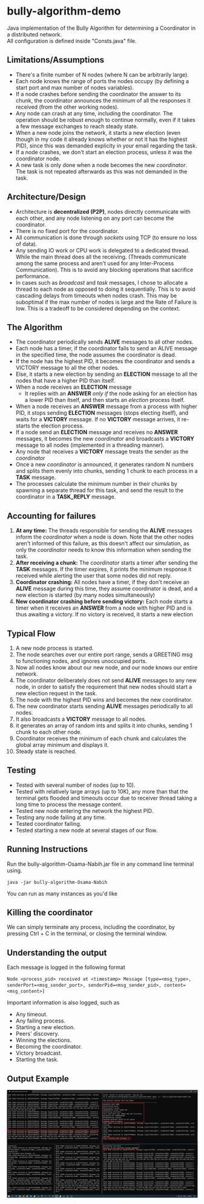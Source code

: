 # bully-algorithm-demo
Java implementation of the Bully Algorithm for determining a Coordinator in a distributed network. <br>
All configuration is defined inside "Consts.java" file.

## Limitations/Assumptions
- There's a finite number of N nodes (where N can be arbitrarily large).
- Each node knows the range of ports the nodes occupy (by defining a start port and max number of nodes variables).
- If a node crashes before sending the coordinator the answer to its chunk, the coordinator announces the minimum of all the responses it received (from the other working nodes).
- Any node can crash at any time, including the coordinator. The operation should be robust enough to continue normally, even if it takes a few message exchanges to reach steady state.
- When a new node joins the network, it starts a new election (even though in my code it already knows whether or not it has the highest PID), since this was demanded explicity in your email regarding the task.
- If a node crashes, we don't start an election process, unless it was the coordinator node.
- A new task is only done when a node becomes the new _coordinator_. The task is not repeated afterwards as this was not demanded in the task.
## Architecture/Design
- Architecture is <b>decentralized (P2P)</b>, nodes directly communicate with each other, and any node listening on any port can become the coordinator.
- There is no fixed port for the coordinator.
- All communication is done through _sockets_ using TCP (to ensure no loss of data).
- Any sending IO work or CPU work is delegated to a dedicated thread. While the main thread does all the receiving. (Threads communicate among the same process and aren't used for any Inter-Process Communication). This is to avoid any blocking operations that sacrifice performance.
- In cases such as _broadcast_ and _task_ messages, I chose to allocate a thread to each node as opposed to doing it sequentially. This is to avoid cascading delays from timeouts when nodes crash. This may be suboptimal if the max number of nodes is large and the Rate of Failure is low. This is a tradeoff to be considered depending on the context.

## The Algorithm
- The coordinator periodically sends <b>ALIVE</b> messages to all other nodes.
- Each node has a timer, if the coordinator fails to send an ALIVE message in the specified time, the node assumes the coordinator is dead.
- If the node has the highest PID, it becomes the coordinator and sends a  VICTORY message to all the other nodes.
- Else, it starts a new election by sending an <b>ELECTION</b> message to all the nodes that have a higher PID than itself.
- When a node receives an <b>ELECTION</b> message
    - It replies with an <b>ANSWER</b> _only if_ the node asking for an election has a lower PID than itself, and then starts an _election_ process itself.
- When a node receives an <b>ANSWER</b> message from a process with higher PID, it stops sending <b>ELECTION</b> messages (stops electing itself), and waits for a <b>VICTORY</b> message. If no <b>VICTORY</b> message arrives, it re-starts the election process.
- If a node send an <b>ELECTION</b> message and receives no <b>ANSWER</b> messages, it becomes the new _coordinator_ and broadcasts a <b>VICTORY</b> message to all nodes (implemented in a threading manner).
- Any node that receives a <b>VICTORY</b> message treats the sender as the _coordinator_
- Once a new _coordinator_ is announced, it generates random N numbers and splits them evenly into chunks, sending 1 chunk to each process in a <b>TASK</b> message.
- The processes calculate the minimum number in their chunks by spawning a separate thread for this task, and send the result to the coordinator in a <b>TASK_REPLY</b> message.

## Accounting for failures
<ol>
    <li><b>At any time:</b> The threads responsible for sending the <b>ALIVE</b> messages inform the <em>coordinator</em> when a node is down. Note that the other nodes aren't informed of this failure, as this doesn't affect our simulation, as only the <em>coordinator</em> needs to know this information when sending the task.</li>
    <li><b>After receiving a chunk:</b> The <em>coordinator</em> starts a timer after sending the <b>TASK</b> messages. If the timer expires, it prints the minimum response it received while alerting the user that some nodes did not reply.</li>
    <li><b>Coordinator crashing:</b> All nodes have a timer, if they don't receive an <b>ALIVE</b> message during this time, they assume coordinator is dead, and a new election is started (by many nodes simultaneously)</li>
    <li><b>New coordinator crashing before sending victory:</b> Each node starts a timer when it receives an <b>ANSWER</b> from a node with higher PID and is thus awaiting a victory. If no victory is received, it starts a new election</li>
</ol>

## Typical Flow
<ol>
    <li> A new node process is started. </li>
    <li> The node searches over our entire port range, sends a GREETING msg to functioning nodes, and ignores unoccupied ports. </li>
    <li> Now all nodes know about our new node, and our node knows our entire network. </li>
    <li> The coordinator deliberately does not send <b>ALIVE</b> messages to any new node, in order to satisfy the requirement that new nodes should start a new election request in the task. </li>
    <li> The node with the highest PID wins and becomes the new coordinator. </li>
    <li> The new coordinator starts sending <b>ALIVE</b> messages periodically to all nodes. </li>
    <li> It also broadcasts a <b>VICTORY</b> message to all nodes. </li>
    <li> it generates an array of random ints and splits it into chunks, sending 1 chunk to each other node. </li>
    <li> Coordinator receives the minimum of each chunk and calculates the global array minimum and displays it. </li>
    <li> Steady state is reached. </li>
</ol>

## Testing
- Tested with several number of nodes (up to 10).
- Tested with relatively large arrays (up to 10K), any more than that the terminal gets flooded and timeouts occur due to receiver thread taking a long time to process the message content.
- Tested new node entering the network the highest PID.
- Testing any node failing at any time.
- Tested coordinator failing.
- Tested starting a new node at several stages of our flow.

## Running Instructions
Run the bully-algorithm-Osama-Nabih.jar file in any command line terminal using. <br>
```
java -jar bully-algorithm-Osama-Nabih 
```
You can run as many instances as you'd like

## Killing the coordinator
We can simply terminate any process, including the coordinator, by pressing Ctrl + C in the terminal, or closing the terminal window.

## Understanding the output
Each message is logged in the following format
```
Node <process_pid> received at <timestamp> Message [type=<msg_type>, senderPort=<msg_sender_port>, senderPid=<msg_sender_pid>, content=<msg_content>]
```
Important information is also logged, such as
- Any timeout.
- Any failing process.
- Starting a new election.
- Peers' discovery.
- Winning the elections.
- Becoming the coordinator.
- Victory broadcast.
- Starting the task.

## Output Example
![image info](./pictures/Example.png)